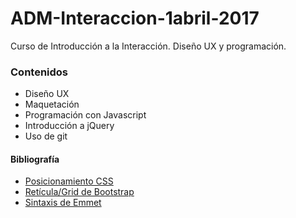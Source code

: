 # ADM-Interaccion-1abril-2017

Curso de Introducción a la Interacción. Diseño UX y programación.

### Contenidos

- Diseño UX
- Maquetación
- Programación con Javascript
- Introducción a jQuery
- Uso de git



#### Bibliografía
- [Posicionamiento CSS](http://www.barelyfitz.com/screencast/html-training/css/positioning/)
- [Retícula/Grid de Bootstrap](http://getbootstrap.com/css/#grid)
- [Sintaxis de Emmet](https://docs.emmet.io/abbreviations/syntax/)
